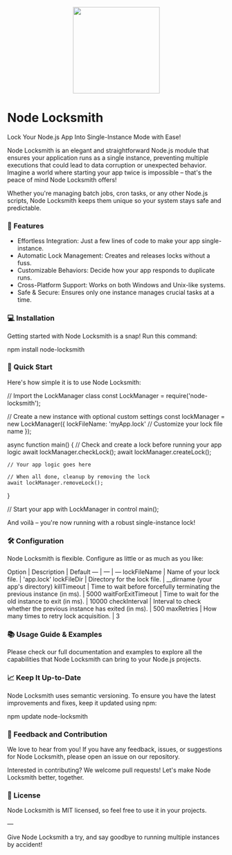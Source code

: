 <p align="center">
  <img src="https://github.com/varaprasadreddy9676/node-locksmith/blob/main/logo/node-locksmith.png?raw=true
 alt="node-locksmith Logo" width="200"/>
</p>

<h1 align=“center”>Node Locksmith</h1>

<p align=“center”>
Lock Your Node.js App Into Single-Instance Mode with Ease!
</p>

Node Locksmith is an elegant and straightforward Node.js module that ensures your application runs as a single instance, preventing multiple executions that could lead to data corruption or unexpected behavior. Imagine a world where starting your app twice is impossible – that's the peace of mind Node Locksmith offers!

Whether you're managing batch jobs, cron tasks, or any other Node.js scripts, Node Locksmith keeps them unique so your system stays safe and predictable.

### 🌟 Features

- Effortless Integration: Just a few lines of code to make your app single-instance.
- Automatic Lock Management: Creates and releases locks without a fuss.
- Customizable Behaviors: Decide how your app responds to duplicate runs.
- Cross-Platform Support: Works on both Windows and Unix-like systems.
- Safe & Secure: Ensures only one instance manages crucial tasks at a time.

### 💻 Installation

Getting started with Node Locksmith is a snap! Run this command:

npm install node-locksmith

### 🚀 Quick Start

Here's how simple it is to use Node Locksmith:

// Import the LockManager class
const LockManager = require('node-locksmith');

// Create a new instance with optional custom settings
const lockManager = new LockManager({
lockFileName: 'myApp.lock' // Customize your lock file name
});

async function main() {
// Check and create a lock before running your app logic
await lockManager.checkLock();
await lockManager.createLock();

    // Your app logic goes here

    // When all done, cleanup by removing the lock
    await lockManager.removeLock();

}

// Start your app with LockManager in control
main();

And voilà – you're now running with a robust single-instance lock!

### 🛠 Configuration

Node Locksmith is flexible. Configure as little or as much as you like:

Option | Description | Default
— | — | —
lockFileName | Name of your lock file. | 'app.lock'
lockFileDir | Directory for the lock file. | \_\_dirname (your app's directory)
killTimeout | Time to wait before forcefully terminating the previous instance (in ms). | 5000
waitForExitTimeout | Time to wait for the old instance to exit (in ms). | 10000
checkInterval | Interval to check whether the previous instance has exited (in ms). | 500
maxRetries | How many times to retry lock acquisition. | 3

### 📚 Usage Guide & Examples

Please check our full documentation and examples to explore all the capabilities that Node Locksmith can bring to your Node.js projects.

### 📈 Keep It Up-to-Date

Node Locksmith uses semantic versioning. To ensure you have the latest improvements and fixes, keep it updated using npm:

npm update node-locksmith

### 📣 Feedback and Contribution

We love to hear from you! If you have any feedback, issues, or suggestions for Node Locksmith, please open an issue on our repository.

Interested in contributing? We welcome pull requests! Let's make Node Locksmith better, together.

### 📜 License

Node Locksmith is MIT licensed, so feel free to use it in your projects.

—

Give Node Locksmith a try, and say goodbye to running multiple instances by accident!
